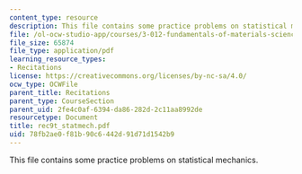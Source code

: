 ```yaml
---
content_type: resource
description: This file contains some practice problems on statistical mechanics.
file: /ol-ocw-studio-app/courses/3-012-fundamentals-of-materials-science-fall-2005/78fb2ae0f81b90c6442d91d71d1542b9_rec9t_statmech.pdf
file_size: 65874
file_type: application/pdf
learning_resource_types:
- Recitations
license: https://creativecommons.org/licenses/by-nc-sa/4.0/
ocw_type: OCWFile
parent_title: Recitations
parent_type: CourseSection
parent_uid: 2fe4c0af-6394-da86-282d-2c11aa8992de
resourcetype: Document
title: rec9t_statmech.pdf
uid: 78fb2ae0-f81b-90c6-442d-91d71d1542b9
---
```

This file contains some practice problems on statistical mechanics.